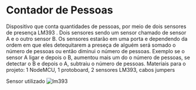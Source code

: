 # Contador de Pessoas
Dispositivo que conta quantidades de pessoas, por meio de dois sensores de presença LM393 . Dois sensores sendo um sensor chamado de sensor A e o outro sensor B. Os sensores estarão em uma porta e dependendo da ordem em que eles detequitarem a preseça de alguém será somado o número de pessoas ou então diminui o número de pessoas. Exemplo se o sensor A ligar e depois o B, aumentou mais um do o número de pessoas, se detectar o B e depois o A, subtraiu o número de pessoas.
Materiais para o projeto: 1 NodeMCU, 1 protoboard, 2 sensores LM393, cabos jumpers

Sensor utilizado
![lm393](https://user-images.githubusercontent.com/56641035/67402895-9a528480-f587-11e9-93f1-f14c05b2ceef.png)
